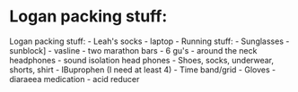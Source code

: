 # Logan packing stuff:

Logan packing stuff:
\- Leah's socks
\- laptop
\-
Running stuff:
\- Sunglasses
\- sunblock\]
\- vasline
\- two marathon bars
\- 6 gu's
\- around the neck headphones
\- sound isolation head phones
\- Shoes, socks, underwear, shorts, shirt
\- IBuprophen (I need at least 4)
\- Time band/grid
\- Gloves
\- diaraeea medication
\- acid reducer
